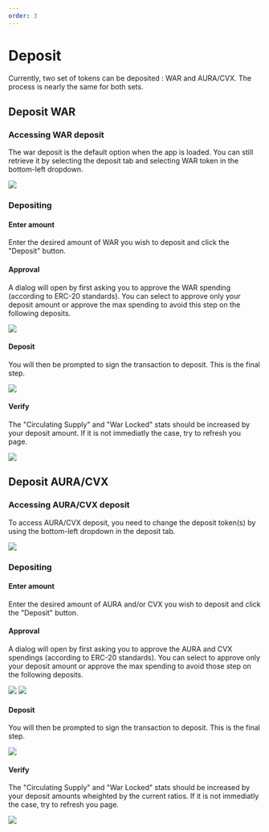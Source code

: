 ```yaml
---
order: 3
---
```


# Deposit

Currently, two set of tokens can be deposited : WAR and AURA/CVX. The process is nearly the same for both sets.

## Deposit WAR

### Accessing WAR deposit

The war deposit is the default option when the app is loaded. You can still retrieve it by selecting the deposit tab and selecting WAR token in the bottom-left dropdown.

![](../assets/WarDeposit.png)

### Depositing

#### Enter amount

Enter the desired amount of WAR you wish to deposit and click the "Deposit" button.

#### Approval

A dialog will open by first asking you to approve the WAR spending (according to ERC-20 standards).
You can select to approve only your deposit amount or approve the max spending to avoid this step on the following deposits.

![](../assets/WarDeposit-Approve.png)

#### Deposit

You will then be prompted to sign the transaction to deposit. This is the final step.

![](../assets/WarDeposit-Deposit.png)

#### Verify

The "Circulating Supply" and "War Locked" stats should be increased by your deposit amount. If it is not immediatly the case, try to refresh you page.

![](../assets/WarDeposit-Deposited.png)


## Deposit AURA/CVX
### Accessing AURA/CVX deposit

To access AURA/CVX deposit, you need to change the deposit token(s) by using the bottom-left dropdown in the deposit tab.

![](../assets/AuraCvxDeposit.png)

### Depositing

#### Enter amount

Enter the desired amount of AURA and/or CVX you wish to deposit and click the "Deposit" button.

#### Approval

A dialog will open by first asking you to approve the AURA and CVX spendings (according to ERC-20 standards).
You can select to approve only your deposit amount or approve the max spending to avoid those step on the following deposits.

![](../assets/AuraCvxDeposit-ApproveAura.png)
![](../assets/AuraCvxDeposit-ApproveCvx.png)

#### Deposit

You will then be prompted to sign the transaction to deposit. This is the final step.

![](../assets/AuraCvxDeposit-Deposit.png)

#### Verify

The "Circulating Supply" and "War Locked" stats should be increased by your deposit amounts wheighted by the current ratios. If it is not immediatly the case, try to refresh you page.

![](../assets/AuraCvxDeposit-Deposited.png)